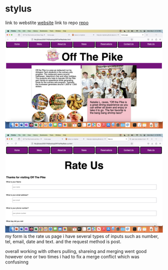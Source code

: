 # stylus
link to webstite 
[website](notabotdaniel.github.io/OffThePike)
link to repo
[repo](https://github.com/NotABotDaniel/OffThePike)

![photo of one of my pages](index.png)

![photo of one of my pages](rate-us.png)
my form is the rate us page i have several types of inputs such as number, tel, email, date and text. and the request method is post. 

overall working with others pulling, shareing and merging went good however one or two times i had to fix a merge conflict which was confusinng  
